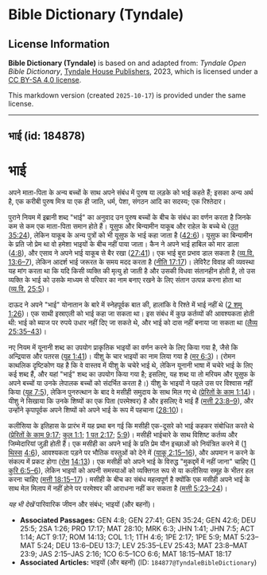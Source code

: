 # Bible Dictionary (Tyndale)

## License Information

**Bible Dictionary (Tyndale)** is based on and adapted from: _Tyndale Open Bible Dictionary_, [Tyndale House Publishers](https://tyndaleopenresources.com/), 2023, which is licensed under a [CC BY-SA 4.0 license](https://creativecommons.org/licenses/by-sa/4.0/legalcode.en).

This markdown version (created `2025-10-17`) is provided under the same license.



--------------------------------

## भाई (id: 184878)

भाई
===

अपने माता\-पिता के अन्य बच्चों के साथ अपने संबंध में पुरुष या लड़के को भाई कहते हैं; इसका अन्य अर्थ है, एक करीबी पुरुष मित्र या एक ही जाति, धर्म, पेशा, संगठन आदि का सदस्य; एक रिश्तेदार।

पुराने नियम में इब्रानी शब्द "भाई" का अनुवाद उन पुरुष बच्चों के बीच के संबंध का वर्णन करता है जिनके कम से कम एक माता\-पिता समान होते हैं। यूसुफ और बिन्यामीन याकूब और राहेल के बच्चे थे ([उत 35:24](https://ref.ly/Gen35:24)), लेकिन याकूब के अन्य पुत्रों को भी यूसुफ के भाई कहा जाता है ([42:6](https://ref.ly/Gen42:6))। यूसुफ का बिन्यामीन के प्रति जो प्रेम था वो हमेशा भाइयों के बीच नहीं पाया जाता। कैन ने अपने भाई हाबिल को मार डाला ([4:8](https://ref.ly/Gen4:8)), और एसाव ने अपने भाई याकूब से बैर रखा ([27:41](https://ref.ly/Gen27:41))। एक भाई बुरा प्रभाव डाल सकता है ([व्य.वि.](https://ref.ly/Deut13:6-Deut13:7) [13:6–7](https://ref.ly/Deut13:6-Deut13:7)), लेकिन आदर्श भाई जरूरत के समय मदद करता है ([नीति 17:17](https://ref.ly/Prov17:17))। लेविरैट विवाह की व्यवस्था यह मांग करता था कि यदि किसी व्यक्ति की मृत्यु हो जाती है और उसकी विधवा संतानहीन होती है, तो उस व्यक्ति के भाई को उसके माध्यम से परिवार का नाम बनाए रखने के लिए संतान उत्पन्न करना होता था ([व्य.वि.](https://ref.ly/Deut25:5) [25:5](https://ref.ly/Deut25:5))।

दाऊद ने अपने "भाई" योनातान के बारे में स्नेहपूर्वक बात की, हालांकि वे रिश्ते में भाई नहीं थे ([2 शमू 1:26](https://ref.ly/2Sam1:26))। एक साथी इस्राएली को भाई कहा जा सकता था। इस संबंध में कुछ कर्तव्यों की आवश्यकता होती थी: भाई को ब्याज पर रुपये उधार नहीं दिए जा सकते थे, और भाई को दास नहीं बनाया जा सकता था ([लैव्य 25:35–43](https://ref.ly/Lev25:35-Lev25:43))।

नए नियम में यूनानी शब्द का उपयोग प्राकृतिक भाइयों का वर्णन करने के लिए किया गया है, जैसे कि अन्द्रियास और पतरस ([यूह 1:41](https://ref.ly/John1:41))। यीशु के चार भाइयों का नाम लिया गया है ([मर 6:3](https://ref.ly/Mark6:3))। (रोमन काथलिक दृष्टिकोण यह है कि वे वास्तव में यीशु के चचेरे भाई थे, लेकिन यूनानी भाषा में चचेरे भाई के लिए कई शब्द हैं, और यहां "भाई" शब्द का उपयोग किया गया है; इसलिए, यह शब्द या तो मरियम और यूसुफ के अपने बच्चों या उनके लेपालक बच्चों को संदर्भित करता है।) यीशु के भाइयों ने पहले उस पर विश्वास नहीं किया ([यूह 7:5](https://ref.ly/John7:5)), लेकिन पुनरुत्थान के बाद वे मसीही समुदाय के साथ मिल गए थे ([प्रेरितों के काम 1:14](https://ref.ly/Acts1:14))। यीशु ने सिखाया कि उनके शिष्यों का एक पिता (परमेश्वर) है और इसलिए वे भाई हैं ([मत्ती 23:8–9](https://ref.ly/Matt23:8-Matt23:9)), और उन्होंने कृपापूर्वक अपने शिष्यों को अपने भाई के रूप में पहचाना ([28:10](https://ref.ly/Matt28:10))।

कलीसिया के इतिहास के प्रारंभ में यह प्रथा बन गई कि मसीही एक\-दूसरे को भाई कहकर संबोधित करते थे ([प्रेरितों के काम 9:17](https://ref.ly/Acts9:17); [कुल 1:1](https://ref.ly/Col1:1)[;](https://ref.ly/Col1:1) [1 पत 2:17](https://ref.ly/1Pet2:17); [5:9](https://ref.ly/1Pet5:9))। मसीही भाईचारे के साथ विशिष्ट कर्तव्य और जिम्मेदारियां जुड़ी होती हैं। एक मसीही का अपने भाई के प्रति प्रेम यौन इच्छाओं को नियंत्रित करने में ([1](https://ref.ly/1Thess4:6) [थिस्स](https://ref.ly/1Thess4:6) [4:6](https://ref.ly/1Thess4:6)), आवश्यकता पड़ने पर भौतिक वस्तुओं को देने में ([याकू 2:15–16](https://ref.ly/Jas2:15-Jas2:16)), और अपमान न करने के संकल्प में प्रकट होगा ([रोम](https://ref.ly/Rom14:13) [14:13](https://ref.ly/Rom14:13))। एक मसीही को अपने भाई के विरुद्ध "मुकद्दमें में नहीं जाना" चाहिए ([1 कुरि 6:5–6](https://ref.ly/1Cor6:5-1Cor6:6)), लेकिन भाइयों को अपनी समस्याओं को व्यक्तिगत रूप से या कलीसिया समूह के भीतर हल करना चाहिए ([मत्ती 18:15–17](https://ref.ly/Matt18:15-Matt18:17))। मसीही के बीच का संबंध महत्वपूर्ण है क्योंकि एक मसीही अपने भाई के साथ मेल मिलाप में नहीं होने पर परमेश्वर की आराधना नहीं कर सकता है ([मत्ती 5:23–24](https://ref.ly/Matt5:23-Matt5:24))।

*यह भी देखें* पारिवारिक जीवन और संबंध; भाइयों (और बहनों)।

* **Associated Passages:** GEN 4:8; GEN 27:41; GEN 35:24; GEN 42:6; DEU 25:5; 2SA 1:26; PRO 17:17; MAT 28:10; MRK 6:3; JHN 1:41; JHN 7:5; ACT 1:14; ACT 9:17; ROM 14:13; COL 1:1; 1TH 4:6; 1PE 2:17; 1PE 5:9; MAT 5:23–MAT 5:24; DEU 13:6–DEU 13:7; LEV 25:35–LEV 25:43; MAT 23:8–MAT 23:9; JAS 2:15–JAS 2:16; 1CO 6:5–1CO 6:6; MAT 18:15–MAT 18:17
* **Associated Articles:** भाइयों (और बहनों) (ID: `184877@TyndaleBibleDictionary`)

